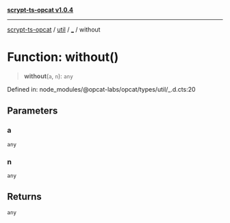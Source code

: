 [**scrypt-ts-opcat v1.0.4**](../../../../README.md)

***

[scrypt-ts-opcat](../../../../README.md) / [util](../../README.md) / [\_](../README.md) / without

# Function: without()

> **without**(`a`, `n`): `any`

Defined in: node\_modules/@opcat-labs/opcat/types/util/\_.d.cts:20

## Parameters

### a

`any`

### n

`any`

## Returns

`any`
